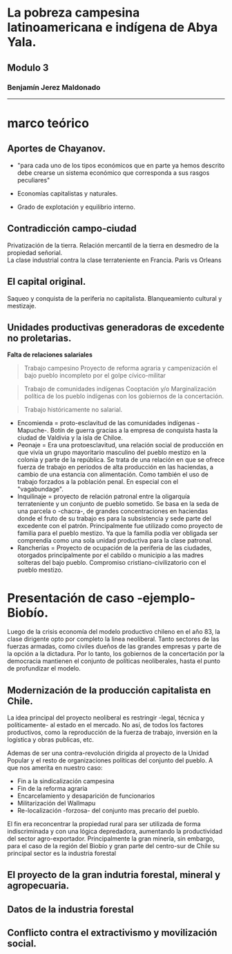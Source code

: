 
# La pobreza campesina latinoamericana e indígena de Abya Yala.
## Modulo 3
### Benjamín Jerez Maldonado
---
# marco teórico

## Aportes de Chayanov.

- "para cada uno de los tipos económicos que en parte ya hemos descrito debe crearse un sistema económico que corresponda a sus rasgos peculiares"

- Economías capitalistas y naturales.

- Grado de explotación y equilibrio interno.

## Contradicción campo-ciudad

Privatización de la tierra. Relación mercantil de la tierra en desmedro de la propiedad señorial.  
La clase industrial contra la clase terrateniente en Francia. París vs Orleans

## El capital original.

Saqueo y conquista de la periferia no capitalista.
Blanqueamiento cultural y mestizaje.

## Unidades productivas generadoras de excedente no proletarias.

**Falta de relaciones salariales**

> Trabajo campesino
    Proyecto de reforma agraria y campenización el bajo pueblo incompleto por el golpe cívico-militar

> Trabajo de comunidades indígenas
    Cooptación y/o Marginalización política de los pueblo indígenas con los gobiernos de la concertación.

> Trabajo históricamente no salarial.
   * Encomienda = proto-esclavitud de las comunidades indígenas -Mapuche-. Botín de guerra gracias a la empresa de conquista hasta la ciudad de
  Valdivia y la isla de Chiloe.
  * Peonaje = Era una protoesclavitud, una relación social de producción en que vivía un grupo mayoritario masculino del pueblo mestizo en la colonia
  y parte de la república. Se trata de una relación en que se ofrece fuerza de trabajo en periodos de alta producción en las haciendas, a cambio de
  una estancia con alimentación. Como también el uso de trabajo forzados a la población penal. En especial con el "vagabundage".     
  * Inquilinaje = proyecto de relación patronal entre la oligarquía terrateniente y un conjunto de pueblo sometido. Se basa en la seda de una parcela o
  -chacra-, de grandes concentraciones en haciendas donde el fruto de su trabajo es para la subsistencia y sede parte del excedente con el patrón. Principalmente
  fue utilizado como proyecto de familia para el pueblo mestizo. Ya que la familia podía ver obligada ser comprendía como una sola unidad productiva para
  la clase patronal.     
  *  Rancherías = Proyecto de ocupación de la periferia de las ciudades, otorgados principalmente por el cabildo o municipio a las madres solteras del
  bajo pueblo. Compromiso cristiano-civilizatorio con el pueblo mestizo.

# Presentación de caso -ejemplo- Biobío.

Luego de la crisis economía del modelo productivo chileno en el año 83, la clase dirigente opto por completo la linea neoliberal. Tanto sectores de
las fuerzas armadas, como civiles dueños de las grandes empresas y parte de la opción a la dictadura. Por lo tanto, los gobiernos de la concertación por la democracia
mantienen el conjunto de políticas neoliberales, hasta el punto de profundizar el modelo.   

## Modernización de la producción capitalista en Chile.

La idea principal del proyecto neoliberal es restringir -legal, técnica y políticamente- al estado en el mercado. No así, de todos los factores
productivos, como la reproducción de la fuerza de trabajo, inversión en la logística y obras publicas, etc.

Ademas de ser una contra-revolución dirigida al proyecto de la Unidad Popular y el resto de organizaciones políticas del conjunto del pueblo. A que
nos amerita en nuestro caso:

* Fin a la sindicalización campesina
* Fin de la reforma agraria
* Encarcelamiento y desaparición de funcionarios
* Militarización del Wallmapu  
* Re-localización -forzosa- del conjunto mas precario del pueblo.  

El fin era reconcentrar la propiedad rural para ser utilizada de forma indiscriminada y con una lógica depredadora, aumentando la productividad
del sector agro-exportador. Principalmente la gran minería, sin embargo, para el caso de la región del Biobío y gran parte del centro-sur de Chile
su principal sector es la industria forestal        

## El proyecto de la gran indutria forestal, mineral y agropecuaria.

## Datos de la industria forestal

## Conflicto contra el extractivismo y movilización social.
